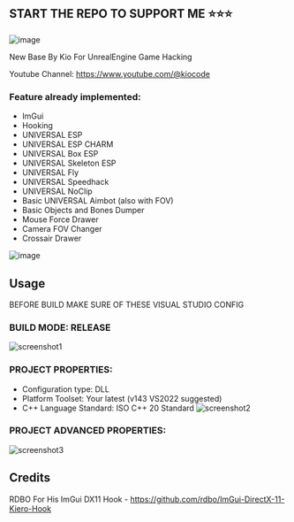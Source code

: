 ## START THE REPO TO SUPPORT ME ⭐⭐⭐

![image](https://github.com/k-i-o/IL2CPPBaseByKio/assets/68398653/e6687de3-e6c2-4ac9-922e-17982a81272a)

New Base By Kio For UnrealEngine Game Hacking

Youtube Channel: https://www.youtube.com/@kiocode

### Feature already implemented:
- ImGui
- Hooking
- UNIVERSAL ESP
- UNIVERSAL ESP CHARM
- UNIVERSAL Box ESP
- UNIVERSAL Skeleton ESP
- UNIVERSAL Fly
- UNIVERSAL Speedhack
- UNIVERSAL NoClip
- Basic UNIVERSAL Aimbot (also with FOV)
- Basic Objects and Bones Dumper
- Mouse Force Drawer
- Camera FOV Changer
- Crossair Drawer

![image](https://github.com/k-i-o/IL2CPPBaseByKio/assets/68398653/480a1a7b-6f72-4841-96f9-73b33c7d5d7f)

## Usage

BEFORE BUILD MAKE SURE OF THESE VISUAL STUDIO CONFIG

### BUILD MODE: RELEASE
![screenshot1](images/image.png)

### PROJECT PROPERTIES: 
- Configuration type: DLL
- Platform Toolset: Your latest (v143 VS2022 suggested)
- C++ Language Standard: ISO C++ 20 Standard
![screenshot2](images/image1.png)

### PROJECT ADVANCED PROPERTIES:
![screenshot3](images/image2.png)

## Credits
RDBO For His ImGui DX11 Hook - https://github.com/rdbo/ImGui-DirectX-11-Kiero-Hook 
